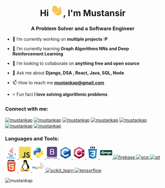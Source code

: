 <h1 align="center">Hi <img src="https://raw.githubusercontent.com/ABSphreak/ABSphreak/master/gifs/Hi.gif" width="40px" />, I'm Mustansir</h1>
<h3 align="center">A Problem Solver and a Software Engineer </h3>


- 🔭 I’m currently working on **multiple projects :P**
- 🌱 I’m currently learning **Graph Algorithms NNs and Deep Reinforcement Learning**
- 👯 I’m looking to collaborate on **anything free and open source**

- 💬 Ask me about **Django, DSA , React, Java, SQL, Node**

- 📫 How to reach me **mustankap@gmail.com**

- ⚡ Fun fact **I love solving algorithmic problems**
<!-- https://cdn.jsdelivr.net/npm/simple-icons@3.0.1/icons/linkedin.svg -->

<h3 align="left">Connect with me:</h3>
<p align="left">
<a href="https://www.linkedin.com/in/mustansir-kapasi-43a521168/" target="blank"><img align="center" src="https://image.flaticon.com/icons/png/512/174/174857.png" alt="mustankap" height="30" width="40" /></a>
<a href="https://www.codechef.com/users/mustankap" target="blank"><img align="center" src="https://cdn.jsdelivr.net/npm/simple-icons@3.1.0/icons/codechef.svg" alt="mustankap" height="30" width="40" /></a>
<a href="https://www.hackerrank.com/mustankap" target="blank"><img align="center" src="https://cdn.jsdelivr.net/npm/simple-icons@3.0.1/icons/hackerrank.svg" alt="mustankap" height="30" width="40" /></a>
<a href="https://codeforces.com/profile/mustankap" target="blank"><img align="center" src="https://cdn.jsdelivr.net/npm/simple-icons@3.0.1/icons/codeforces.svg" alt="mustankap" height="30" width="40" /></a>
<a href="https://www.leetcode.com/mustankap" target="blank"><img align="center" src="https://cdn.jsdelivr.net/npm/simple-icons@3.0.1/icons/leetcode.svg" alt="mustankap" height="30" width="40" /></a>
 <a href="https://binarysearch.com/@/mustankap" target="blank"><img align="center" src="https://cdn.jsdelivr.net/npm/simple-icons@3.0.1/icons/leetcode.svg" alt="mustankap" height="30" width="40" /></a>
 <a href="https:/instagram.com/mustankap" target="blank"><img align="center" src="https://cdn.jsdelivr.net/npm/simple-icons@3.1.0/icons/instagram.svg" alt="mustankap" height="30" width="40" /></a>
</p>


<h3 align="left">Languages and Tools:</h3>

<p align="left">
 
 
<a href="https://java.com/en/" target="_blank"> <img src="https://raw.githubusercontent.com/devicons/devicon/master/icons/java/java-original.svg" alt="java" width="40" height="40"/> </a>
 <a href="https://www.javascript.com/" target="_blank"> <img src="https://raw.githubusercontent.com/devicons/devicon/master/icons/javascript/javascript-original.svg" alt="javascript" width="40" height="40"/> </a>
 <a href="https://www.python.org" target="_blank"> <img src="https://raw.githubusercontent.com/devicons/devicon/master/icons/python/python-original.svg" alt="python" width="40" height="40"/> </a>
<a href="https://getbootstrap.com" target="_blank"> <img src="https://raw.githubusercontent.com/devicons/devicon/master/icons/bootstrap/bootstrap-plain-wordmark.svg" alt="bootstrap" width="40" height="40"/> </a> <a href="https://www.cprogramming.com/" target="_blank"> <img src="https://raw.githubusercontent.com/devicons/devicon/master/icons/c/c-original.svg" alt="c" width="40" height="40"/> </a> <a href="https://www.w3schools.com/cpp/" target="_blank"> <img src="https://raw.githubusercontent.com/devicons/devicon/master/icons/cplusplus/cplusplus-original.svg" alt="cplusplus" width="40" height="40"/> </a> <a href="https://www.w3schools.com/css/" target="_blank"> <img src="https://raw.githubusercontent.com/devicons/devicon/master/icons/css3/css3-original-wordmark.svg" alt="css3" width="40" height="40"/> </a> <a href="https://www.djangoproject.com/" target="_blank"> <img src="https://raw.githubusercontent.com/devicons/devicon/master/icons/django/django-original.svg" alt="django" width="40" height="40"/> </a> <a href="https://firebase.google.com/" target="_blank"> <img src="https://www.vectorlogo.zone/logos/firebase/firebase-icon.svg" alt="firebase" width="40" height="40"/> </a> <a href="https://cloud.google.com" target="_blank"> <img src="https://www.vectorlogo.zone/logos/google_cloud/google_cloud-icon.svg" alt="gcp" width="40" height="40"/> </a> <a href="https://git-scm.com/" target="_blank"> <img src="https://www.vectorlogo.zone/logos/git-scm/git-scm-icon.svg" alt="git" width="40" height="40"/> </a> <a href="https://www.w3.org/html/" target="_blank"> <img src="https://raw.githubusercontent.com/devicons/devicon/master/icons/html5/html5-original-wordmark.svg" alt="html5" width="40" height="40"/> </a> <a href="https://www.linux.org/" target="_blank"> <img src="https://raw.githubusercontent.com/devicons/devicon/master/icons/linux/linux-original.svg" alt="linux" width="40" height="40"/> </a> <a href="https://www.mysql.com/" target="_blank"> <img src="https://raw.githubusercontent.com/devicons/devicon/master/icons/mysql/mysql-original-wordmark.svg" alt="mysql" width="40" height="40"/> </a>  <a href="https://scikit-learn.org/" target="_blank"> <img src="https://upload.wikimedia.org/wikipedia/commons/0/05/Scikit_learn_logo_small.svg" alt="scikit_learn" width="40" height="40"/> </a> <a href="https://www.tensorflow.org" target="_blank"> <img src="https://www.vectorlogo.zone/logos/tensorflow/tensorflow-icon.svg" alt="tensorflow" width="40" height="40"/> </a> </p>

<p><img align="center" src="https://github-readme-streak-stats.herokuapp.com/?user=mustankap" alt="mustankap" /></p>
<p align="center">
